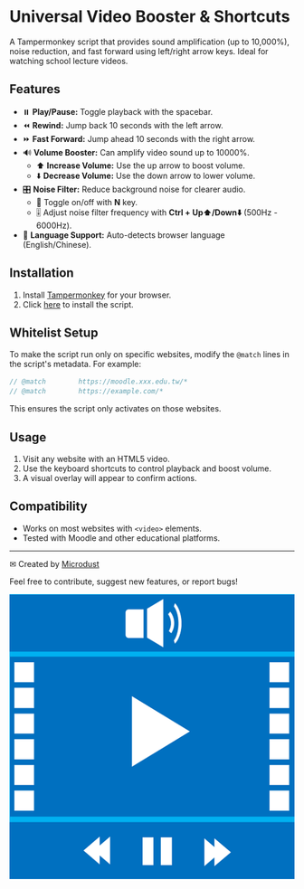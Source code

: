 # Universal Video Booster & Shortcuts

A Tampermonkey script that provides sound amplification (up to 10,000%), noise reduction, and fast forward using left/right arrow keys. Ideal for watching school lecture videos.

## Features

- ⏸️ **Play/Pause:** Toggle playback with the spacebar.
- ⏪ **Rewind:** Jump back 10 seconds with the left arrow.
- ⏩ **Fast Forward:** Jump ahead 10 seconds with the right arrow.
- 🔊 **Volume Booster:** Can amplify video sound up to 10000%.
  - ⬆️ **Increase Volume:** Use the up arrow to boost volume.
  - ⬇️ **Decrease Volume:** Use the down arrow to lower volume.
- 🎛️ **Noise Filter:** Reduce background noise for clearer audio.
  - 🔄 Toggle on/off with **N** key.
  - 🎚️ Adjust noise filter frequency with **Ctrl + Up⬆️/Down⬇️** (500Hz - 6000Hz).
- 🔄 **Language Support:** Auto-detects browser language (English/Chinese).

## Installation

1. Install [Tampermonkey](https://www.tampermonkey.net/) for your browser.
2. Click [here](https://github.com/your-repo/universal-video-booster/raw/main/universal-video-booster.user.js) to install the script.

## Whitelist Setup

To make the script run only on specific websites, modify the `@match` lines in the script's metadata. For example:

```javascript
// @match        https://moodle.xxx.edu.tw/*
// @match        https://example.com/*
```

This ensures the script only activates on those websites.

## Usage

1. Visit any website with an HTML5 video.
2. Use the keyboard shortcuts to control playback and boost volume.
3. A visual overlay will appear to confirm actions.

## Compatibility

- Works on most websites with `<video>` elements.
- Tested with Moodle and other educational platforms.

---
✉ Created by [Microdust](https://github.com/micr0dust)

Feel free to contribute, suggest new features, or report bugs!

![thumbnail](./icon.png)
